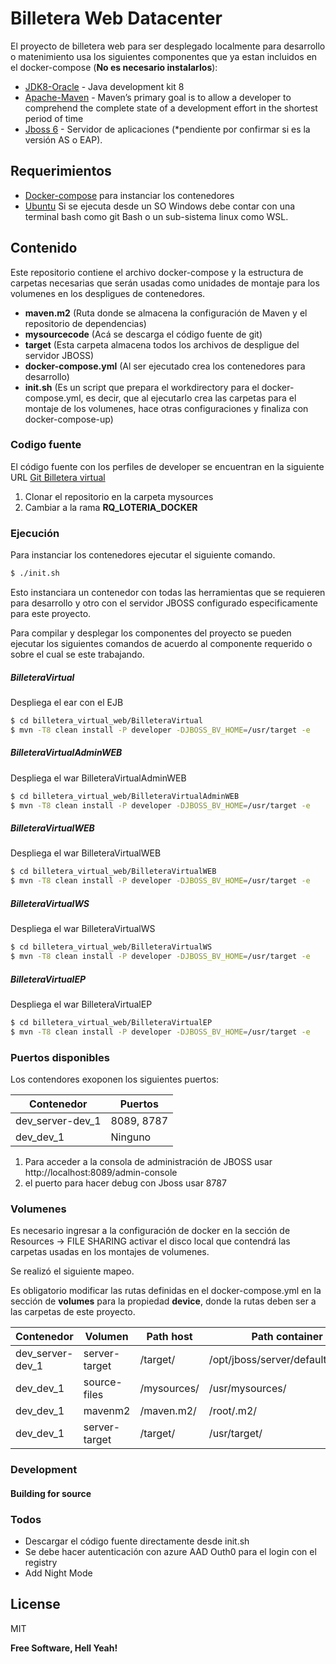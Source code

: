 # Billetera Web Datacenter 

El proyecto de billetera web para ser desplegado localmente para desarrollo o matenimiento usa los siguientes componentes que ya estan incluidos en el docker-compose (**No es necesario instalarlos**):
* [JDK8-Oracle](https://www.oracle.com/technetwork/java/javase/downloads/jdk8-downloads-2133151.html) - Java development kit 8
* [Apache-Maven](https://maven.apache.org/download.cgi) - Maven’s primary goal is to allow a developer to comprehend the complete state of a development effort in the shortest period of time
* [Jboss 6](https://jbossas.jboss.org/downloads) - Servidor de aplicaciones (*pendiente por confirmar si es la versión AS o EAP).

## Requerimientos

* [Docker-compose](https://docs.docker.com/compose/install/) para instanciar los contenedores
* [Ubuntu](https://ubuntu.com/tutorials/tutorial-ubuntu-on-windows#1-overview) Si se ejecuta desde un SO Windows debe contar con una terminal bash como git Bash o un sub-sistema linux como WSL.

## Contenido
Este repositorio contiene el archivo docker-compose y la estructura de carpetas necesarias que serán usadas como unidades de montaje para los volumenes en los despligues de contenedores.
  - **maven.m2** (Ruta donde se almacena la configuración de Maven y el repositorio de dependencias)
  - **mysourcecode** (Acá se descarga el código fuente de git)
  - **target** (Esta carpeta almacena todos los archivos de despligue del servidor JBOSS)
  - **docker-compose.yml** (Al ser ejecutado crea los contenedores para desarrollo)
  - **init.sh** (Es un script que prepara el workdirectory para el docker-compose.yml, es decir, que al ejecutarlo crea las carpetas para el montaje de los volumenes, hace otras configuraciones y finaliza con docker-compose-up)

### Codigo fuente

El código fuente con los perfiles de developer se encuentran en la siguiente URL [Git Billetera virtual](http://172.21.13.9/gitlab/asesoftware/billetera_virtual_web.git)

1. Clonar el repositorio en la carpeta mysources
2. Cambiar a la rama  **RQ_LOTERIA_DOCKER**

### Ejecución

Para instanciar los contenedores ejecutar el siguiente comando.
```sh
$ ./init.sh
```
Esto instanciara un contenedor con todas las herramientas que se requieren para desarrollo y otro con el servidor JBOSS configurado especificamente para este proyecto.

Para compilar y desplegar los componentes del proyecto se pueden ejecutar los siguientes comandos de acuerdo al componente requerido o sobre el cual se este trabajando.

##### BilleteraVirtual
Despliega el ear con el EJB
```sh
$ cd billetera_virtual_web/BilleteraVirtual
$ mvn -T8 clean install -P developer -DJBOSS_BV_HOME=/usr/target -e
```
##### BilleteraVirtualAdminWEB
Despliega el war BilleteraVirtualAdminWEB
```sh
$ cd billetera_virtual_web/BilleteraVirtualAdminWEB
$ mvn -T8 clean install -P developer -DJBOSS_BV_HOME=/usr/target -e
```

##### BilleteraVirtualWEB
Despliega el war BilleteraVirtualWEB
```sh
$ cd billetera_virtual_web/BilleteraVirtualWEB
$ mvn -T8 clean install -P developer -DJBOSS_BV_HOME=/usr/target -e
```

##### BilleteraVirtualWS
Despliega el war BilleteraVirtualWS
```sh
$ cd billetera_virtual_web/BilleteraVirtualWS
$ mvn -T8 clean install -P developer -DJBOSS_BV_HOME=/usr/target -e
```

##### BilleteraVirtualEP
Despliega el war BilleteraVirtualEP
```sh
$ cd billetera_virtual_web/BilleteraVirtualEP
$ mvn -T8 clean install -P developer -DJBOSS_BV_HOME=/usr/target -e
```

### Puertos disponibles
Los contendores exoponen los siguientes puertos:

| Contenedor | Puertos | 
| ------ | ------ |
| dev_server-dev_1 | 8089, 8787 |
| dev_dev_1 | Ninguno |

1. Para acceder a la consola de administración de JBOSS usar http://localhost:8089/admin-console
2. el puerto para hacer debug con Jboss usar 8787 

### Volumenes

Es necesario ingresar a la configuración de docker en la sección de Resources -> FILE SHARING activar el disco local que contendrá las carpetas usadas en los montajes de volumenes.

Se realizó el siguiente mapeo.

Es obligatorio modificar las rutas definidas en el docker-compose.yml en la sección de **volumes** para la propiedad **device**, donde la rutas deben ser a las carpetas de este proyecto. 

| Contenedor | Volumen  | Path host | Path container |
| ------ | ------ | ------ | ------ |
| dev_server-dev_1 | server-target | /target/ |/opt/jboss/server/default/deploy/|
| dev_dev_1 | source-files | /mysources/ |/usr/mysources/|
| dev_dev_1 | mavenm2 | /maven.m2/ |/root/.m2/|
| dev_dev_1 | server-target | /target/ |/usr/target/|

### Development
#### Building for source
### Todos
  - Descargar el código fuente directamente desde init.sh
 - Se debe hacer autenticación con azure AAD Outh0 para el login con el registry
 - Add Night Mode

License
----
MIT

**Free Software, Hell Yeah!**
